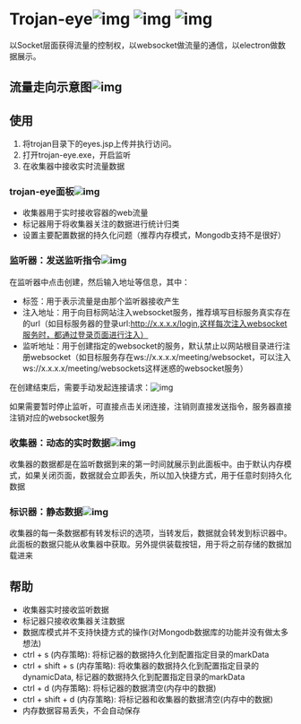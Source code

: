 # Trojan-eye![img](https://cdn.nlark.com/yuque/0/2022/svg/1599979/1661232579049-22126984-d193-4d93-82b6-c1ac6b0a37fc.svg) ![img](https://cdn.nlark.com/yuque/0/2022/svg/1599979/1661232578970-8859978f-4727-466b-ab2e-1b8657ea3ac2.svg) ![img](https://cdn.nlark.com/yuque/0/2022/svg/1599979/1661232578997-8b1a3bfd-85ee-4ac1-b144-4718aa0cb9d5.svg)

​	以Socket层面获得流量的控制权，以websocket做流量的通信，以electron做数据展示。

## 流量走向示意图![img](https://cdn.nlark.com/yuque/0/2022/png/1599979/1661232603563-569981c2-540a-40ba-9ef1-febf1d0972a9.png)

## 使用

1. 将trojan目录下的eyes.jsp上传并执行访问。
2. 打开trojan-eye.exe，开启监听
3. 在收集器中接收实时流量数据

### trojan-eye面板![img](https://cdn.nlark.com/yuque/0/2022/png/1599979/1661232616089-c03a5dbb-541c-4710-8199-d2db21154503.png)

- 收集器用于实时接收容器的web流量
- 标记器用于将收集器关注的数据进行统计归类
- 设置主要配置数据的持久化问题（推荐内存模式，Mongodb支持不是很好）

### 监听器：发送监听指令![img](https://cdn.nlark.com/yuque/0/2022/png/1599979/1661232641666-db5c9489-d71e-400c-9bc3-4fd301a73116.png)

在监听器中点击创建，然后输入地址等信息，其中：

- 标签：用于表示流量是由那个监听器接收产生
- 注入地址：用于向目标网站注入websocket服务，推荐填写目标服务真实存在的url（如目标服务器的登录url:http://x.x.x.x/login,这样每次注入websocket服务时，都通过登录页面进行注入）
- 监听地址：用于创建指定的websocket的服务，默认禁止以网站根目录进行注册websocket（如目标服务存在ws://x.x.x.x/meeting/websocket，可以注入ws://x.x.x.x/meeting/websockets这样迷惑的websocket服务）

在创建结束后，需要手动发起连接请求：![img](https://cdn.nlark.com/yuque/0/2022/png/1599979/1661232653922-768a4bc3-9236-4df3-a015-e1319957e008.png)

如果需要暂时停止监听，可直接点击关闭连接，注销则直接发送指令，服务器直接注销对应的websocket服务

### 收集器：动态的实时数据![img](https://cdn.nlark.com/yuque/0/2022/png/1599979/1661232668182-3e034bab-cb94-4eec-894f-0055db8588ef.png)

收集器的数据都是在监听数据到来的第一时间就展示到此面板中。由于默认内存模式，如果关闭页面，数据就会立即丢失，所以加入快捷方式，用于任意时刻持久化数据

### 标识器：静态数据![img](https://cdn.nlark.com/yuque/0/2022/png/1599979/1661232677817-0dbbe2b3-0d79-45fe-ba3b-3dd17d6e7841.png)

收集器的每一条数据都有转发标识的选项，当转发后，数据就会转发到标识器中。此面板的数据只能从收集器中获取。另外提供装载按钮，用于将之前存储的数据加载进来

## 帮助

- 收集器实时接收监听数据
- 标记器只接收收集器关注数据
- 数据库模式并不支持快捷方式的操作(对Mongodb数据库的功能并没有做太多想法)
- ctrl + s (内存策略): 将标记器的数据持久化到配置指定目录的markData
- ctrl + shift + s (内存策略): 将收集器的数据持久化到配置指定目录的dynamicData, 标记器的数据持久化到配置指定目录的markData
- ctrl + d (内存策略): 将标记器的数据清空(内存中的数据)
- ctrl + shift + d (内存策略): 将标记器和收集器的数据清空(内存中的数据)
- 内存数据容易丢失，不会自动保存
